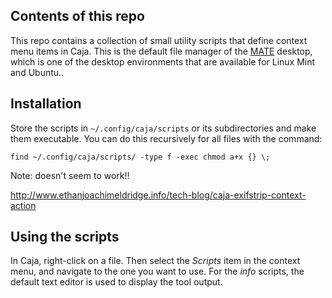 ## Contents of this repo

This repo contains a collection of small utility scripts that define context menu items in Caja. This is the default file manager of the [MATE](http://mate-desktop.com/) desktop, which is one of the desktop environments that are available for Linux Mint and Ubuntu.. 

## Installation

Store the scripts in `~/.config/caja/scripts` or its subdirectories and make them executable. You can do this recursively for all files with the command:

    find ~/.config/caja/scripts/ -type f -exec chmod a+x {} \;

Note: doesn't seem to work!!

<http://www.ethanjoachimeldridge.info/tech-blog/caja-exifstrip-context-action>

## Using the scripts

In Caja, right-click on a file. Then select the *Scripts* item in the context menu, and navigate to the one you want to use. For the *info* scripts, the default text editor is used to display the tool output.
  